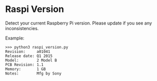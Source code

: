 Raspi Version
=============
Detect your current Raspberry Pi version. Please update if you see any
inconsistencies.

Example:

    >>> python3 raspi_version.py
    Revision:     a01041
    Release date: Q1 2015
    Model:        2 Model B
    PCB Revision: 1.1
    Memory:       1 GB
    Notes:        Mfg by Sony

